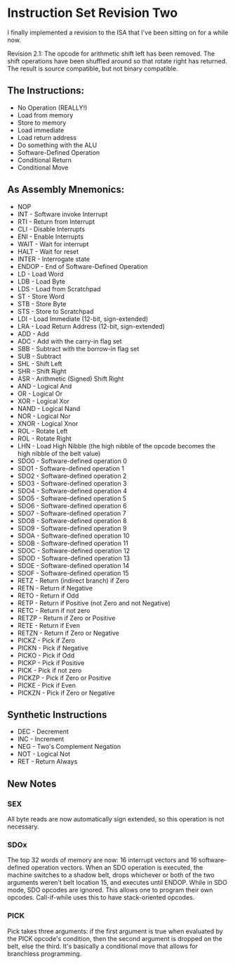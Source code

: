 Instruction Set Revision Two
============================

I finally implemented a revision to the ISA that I've been sitting on for a while now.

Revision 2.1: The opcode for arithmetic shift left has been removed. The shift operations have been shuffled around so that rotate right has returned. The result is source compatible, but not binary compatible.

## The Instructions:
* No Operation (REALLY!)
* Load from memory
* Store to memory
* Load immediate
* Load return address
* Do something with the ALU
* Software-Defined Operation
* Conditional Return
* Conditional Move

## As Assembly Mnemonics:
* NOP
* INT    - Software invoke Interrupt
* RTI    - Return from Interrupt
* CLI    - Disable Interrupts
* ENI    - Enable Interrupts
* WAIT   - Wait for interrupt
* HALT   - Wait for reset
* INTER  - Interrogate state
* ENDOP  - End of Software-Defined Operation
* LD     - Load Word
* LDB    - Load Byte
* LDS    - Load from Scratchpad
* ST     - Store Word
* STB    - Store Byte
* STS    - Store to Scratchpad
* LDI    - Load Immediate (12-bit, sign-extended)
* LRA    - Load Return Address (12-bit, sign-extended)
* ADD    - Add
* ADC    - Add with the carry-in flag set
* SBB    - Subtract with the borrow-in flag set
* SUB    - Subtract
* SHL    - Shift Left
* SHR    - Shift Right
* ASR    - Arithmetic (Signed) Shift Right
* AND    - Logical And
* OR     - Logical Or
* XOR    - Logical Xor
* NAND   - Logical Nand
* NOR    - Logical Nor
* XNOR   - Logical Xnor
* ROL    - Rotate Left
* ROL    - Rotate Right
* LHN    - Load High Nibble (the high nibble of the opcode becomes the high nibble of the belt value)
* SDO0   - Software-defined operation 0
* SDO1   - Software-defined operation 1
* SDO2   - Software-defined operation 2
* SDO3   - Software-defined operation 3
* SDO4   - Software-defined operation 4
* SDO5   - Software-defined operation 5
* SDO6   - Software-defined operation 6
* SDO7   - Software-defined operation 7
* SDO8   - Software-defined operation 8
* SDO9   - Software-defined operation 9
* SDOA   - Software-defined operation 10
* SDOB   - Software-defined operation 11
* SDOC   - Software-defined operation 12
* SDOD   - Software-defined operation 13
* SDOE   - Software-defined operation 14
* SDOF   - Software-defined operation 15
* RETZ   - Return (indirect branch) if Zero
* RETN   - Return if Negative
* RETO   - Return if Odd
* RETP   - Return if Positive (not Zero and not Negative)
* RETC   - Return if not zero
* RETZP  - Return if Zero or Positive
* RETE   - Return if Even
* RETZN  - Return if Zero or Negative
* PICKZ  - Pick if Zero
* PICKN  - Pick if Negative
* PICKO  - Pick if Odd
* PICKP  - Pick if Positive
* PICK   - Pick if not zero
* PICKZP - Pick if Zero or Positive
* PICKE  - Pick if Even
* PICKZN - Pick if Zero or Negative

## Synthetic Instructions
* DEC   - Decrement
* INC   - Increment
* NEG   - Two's Complement Negation
* NOT   - Logical Not
* RET   - Return Always

## New Notes

### SEX
All byte reads are now automatically sign extended, so this operation is not necessary.

### SDOx
The top 32 words of memory are now: 16 interrupt vectors and 16 software-defined operation vectors. When an SDO operation is executed, the machine switches to a shadow belt, drops whichever or both of the two arguments weren't belt location 15, and executes until ENDOP. While in SDO mode, SDO opcodes are ignored. This allows one to program their own opcodes. Call-if-while uses this to have stack-oriented opcodes.

### PICK
Pick takes three arguments: if the first argument is true when evaluated by the PICK opcode's condition, then the second argument is dropped on the belt, else the third. It's basically a conditional move that allows for branchless programming.
